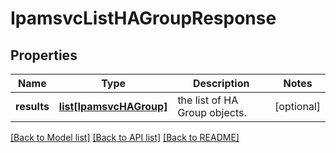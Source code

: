 # IpamsvcListHAGroupResponse

## Properties
Name | Type | Description | Notes
------------ | ------------- | ------------- | -------------
**results** | [**list[IpamsvcHAGroup]**](IpamsvcHAGroup.md) | the list of HA Group objects. | [optional] 

[[Back to Model list]](../README.md#documentation-for-models) [[Back to API list]](../README.md#documentation-for-api-endpoints) [[Back to README]](../README.md)


